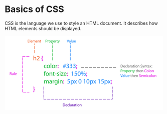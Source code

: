 # Basics of CSS

CSS is the language we use to style an HTML document. It describes how HTML elements should be displayed.

![CSS Syntax](<../.gitbook/assets/image (1) (1) (1).png>)
